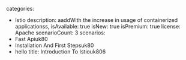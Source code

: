 categories:
  - Istio
description:
  aaddWith the increase in usage of containerized applicationss,
isAvailable: true
isNew: true
isPremium: true
license: Apache
scenarioCount: 3
scenarios:
  - Fast Apiuk80
  - Installation And First Stepsuk80
  - hello
title: Introduction To Istiouk806
